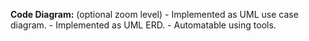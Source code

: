  **Code Diagram:** (optional zoom level)
    - Implemented as UML use case diagram.
    - Implemented as UML ERD.
    - Automatable using tools.